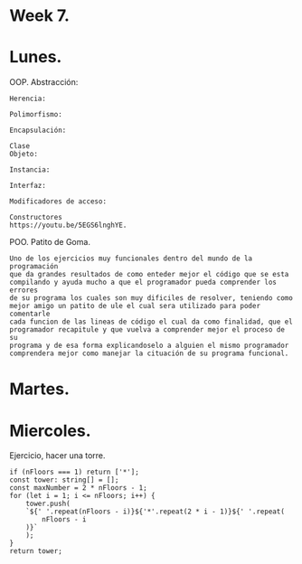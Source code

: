 # Week 7.
# Lunes.
OOP.
    Abstracción:

    Herencia:

    Polimorfismo:

    Encapsulación:

    Clase
    Objeto:

    Instancia:

    Interfaz:

    Modificadores de acceso:
    
    Constructores
    https://youtu.be/5EGS6lnghYE.





POO. Patito de Goma.

    Uno de los ejercicios muy funcionales dentro del mundo de la programación
    que da grandes resultados de como enteder mejor el código que se esta
    compilando y ayuda mucho a que el programador pueda comprender los errores
    de su programa los cuales son muy dificiles de resolver, teniendo como 
    mejor amigo un patito de ule el cual sera utilizado para poder comentarle
    cada funcion de las lineas de código el cual da como finalidad, que el 
    programador recapitule y que vuelva a comprender mejor el proceso de su
    programa y de esa forma explicandoselo a alguien el mismo programador
    comprendera mejor como manejar la cituación de su programa funcional.

# Martes.


# Miercoles.

Ejercicio, hacer una torre.

    if (nFloors === 1) return ['*'];
    const tower: string[] = [];
    const maxNumber = 2 * nFloors - 1;
    for (let i = 1; i <= nFloors; i++) {
        tower.push(
        `${' '.repeat(nFloors - i)}${'*'.repeat(2 * i - 1)}${' '.repeat(
            nFloors - i
        )}`
        );
    }
    return tower;

